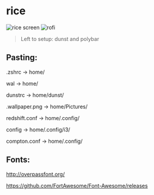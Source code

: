 # rice

![rice screen](http://dotshare.it/public/images/uploads/1486.png)
![rofi](http://dotshare.it/public/images/uploads/1487.png)
> Left to setup: dunst and polybar

## Pasting:

.zshrc          ->  home/

wal             ->  home/

dunstrc         ->  home/dunst/

.wallpaper.png  ->  home/Pictures/

redshift.conf   ->  home/.config/

config          ->  home/.config/i3/

compton.conf    ->  home/.config/

## Fonts: 

http://overpassfont.org/

https://github.com/FortAwesome/Font-Awesome/releases
